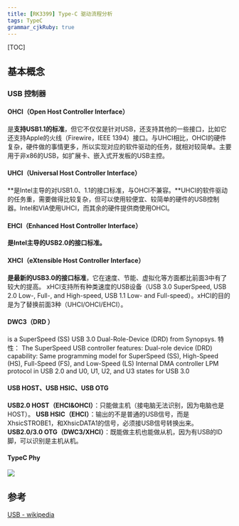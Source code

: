 ```yaml
---
title: [RK3399] Type-C 驱动流程分析
tags: TypeC
grammar_cjkRuby: true
---
```


[TOC]

## 基本概念
### USB 控制器
#### OHCI（Open Host Controller Interface）
是**支持USB1.1的标准**，但它不仅仅是针对USB，还支持其他的一些接口，比如它还支持Apple的火线（Firewire，IEEE 1394）接口。与UHCI相比，OHCI的硬件复杂，硬件做的事情更多，所以实现对应的软件驱动的任务，就相对较简单。主要用于非x86的USB，如扩展卡、嵌入式开发板的USB主控。
#### UHCI（Universal Host Controller Interface）
**是Intel主导的对USB1.0、1.1的接口标准，与OHCI不兼容。**UHCI的软件驱动的任务重，需要做得比较复杂，但可以使用较便宜、较简单的硬件的USB控制器。Intel和VIA使用UHCI，而其余的硬件提供商使用OHCI。
#### EHCI（Enhanced Host Controller Interface）
**是Intel主导的USB2.0的接口标准。**
#### XHCI（eXtensible Host Controller Interface）
**是最新的USB3.0的接口标准**，它在速度、节能、虚拟化等方面都比前面3中有了较大的提高。
xHCI支持所有种类速度的USB设备（USB 3.0 SuperSpeed, USB 2.0 Low-, Full-, and High-speed, USB 1.1 Low- and Full-speed）。xHCI的目的是为了替换前面3种（UHCI/OHCI/EHCI）。
#### DWC3（DRD ）
is a SuperSpeed (SS) USB 3.0 Dual-Role-Device (DRD) from Synopsys.
特性：
The SuperSpeed USB controller features:
Dual-role device (DRD) capability:
Same programming model for SuperSpeed (SS), High-Speed (HS), Full-Speed (FS), and Low-Speed (LS)
Internal DMA controller
LPM protocol in USB 2.0 and U0, U1, U2, and U3 states for USB 3.0 

#### USB HOST、USB HSIC、USB OTG
**USB2.0 HOST（EHCI&OHCI）**：只能做主机（接电脑无法识别，因为电脑也是 HOST）。
**USB HSIC（EHCI）**：输出的不是普通的USB信号，而是XhsicSTROBE1，和XhsicDATA1的信号，必须接USB信号转换出来。
**USB2.0/3.0 OTG（DWC3/XHCI）**：既能做主机也能做从机，因为有USB的ID脚，可以识别是主机从机。

#### TypeC Phy

![](https://ws4.sinaimg.cn/large/ba061518gw1fa446ld799j20dl0brjsk.jpg)



## 参考
[USB - wikipedia](http://en.wikipedia.org/wiki/Host_controller_interface_(USB,_Firewire)#USB)
